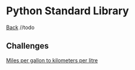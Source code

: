 # Python Standard Library

[Back](README.md)
//todo

## Challenges

[Miles per gallon to kilometers per litre](https://www.codewars.com/kata/miles-per-gallon-to-kilometers-per-liter/train/python)
